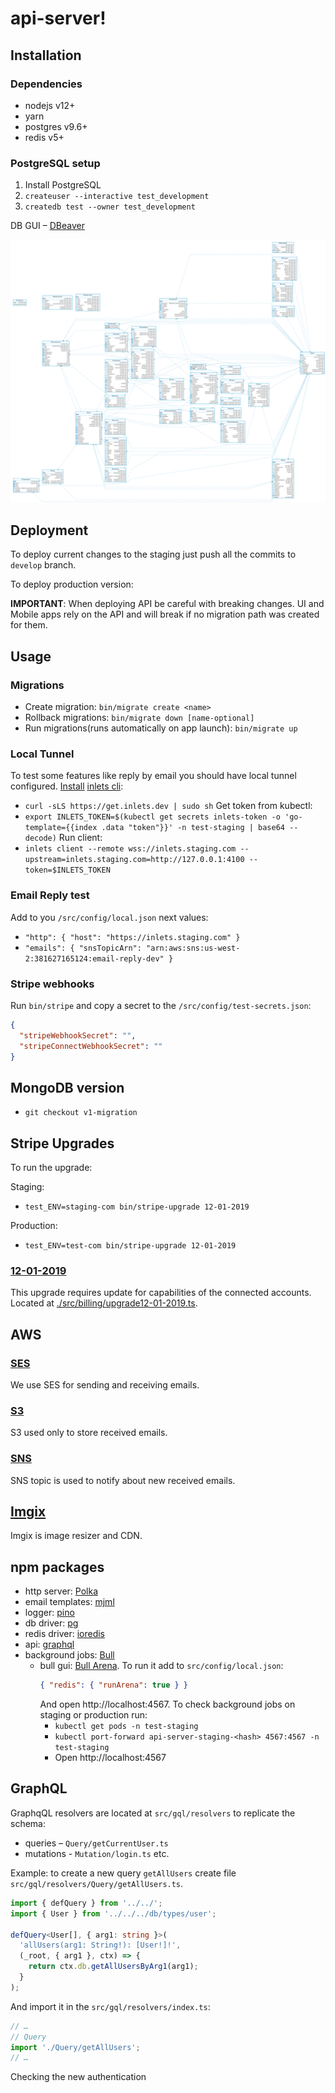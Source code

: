 # api-server!

## Installation

### Dependencies

- nodejs v12+
- yarn
- postgres v9.6+
- redis v5+

### PostgreSQL setup

1. Install PostgreSQL
2. `createuser --interactive test_development`
3. `createdb test --owner test_development`

DB GUI – [DBeaver](https://dbeaver.io/)

![db schema](./docs/db_schema.png)

## Deployment

To deploy current changes to the staging just push all the commits to `develop` branch.

To deploy production version:


**IMPORTANT**: When deploying API be careful with breaking changes. UI and Mobile apps rely on the API
and will break if no migration path was created for them.

## Usage

### Migrations

- Create migration: `bin/migrate create <name>`
- Rollback migrations: `bin/migrate down [name-optional]`
- Run migrations(runs automatically on app launch): `bin/migrate up`

### Local Tunnel

To test some features like reply by email you should have local tunnel configured.
[Install](https://blog.alexellis.io/https-inlets-local-endpoints/) [inlets cli](https://github.com/inlets/inlets):
- `curl -sLS https://get.inlets.dev | sudo sh`
Get token from kubectl:
- `export INLETS_TOKEN=$(kubectl get secrets inlets-token -o 'go-template={{index .data "token"}}' -n test-staging | base64 --decode)`
Run client:
- `inlets client --remote wss://inlets.staging.com --upstream=inlets.staging.com=http://127.0.0.1:4100 --token=$INLETS_TOKEN`

### Email Reply test
Add to you `/src/config/local.json` next values:
- `"http": { "host": "https://inlets.staging.com" }`
- `"emails": { "snsTopicArn": "arn:aws:sns:us-west-2:381627165124:email-reply-dev" }`

### Stripe webhooks

Run `bin/stripe` and copy a secret to the `/src/config/test-secrets.json`:

```json
{
  "stripeWebhookSecret": "",
  "stripeConnectWebhookSecret": ""
}
```

## MongoDB version

- `git checkout v1-migration`

## Stripe Upgrades

To run the upgrade:

Staging:
- `test_ENV=staging-com bin/stripe-upgrade 12-01-2019`

Production:
- `test_ENV=test-com bin/stripe-upgrade 12-01-2019`

### [12-01-2019](https://stripe.com/guides/important-update-for-connect)

This upgrade requires update for capabilities of the connected accounts.
Located at [./src/billing/upgrade12-01-2019.ts](./src/billing/upgrade12-01-2019.ts).

## AWS

### [SES](https://aws.amazon.com/ses/)

We use SES for sending and receiving emails.

### [S3](https://aws.amazon.com/s3/)

S3 used only to store received emails.

### [SNS](https://aws.amazon.com/sns/)

SNS topic is used to notify about new received emails.

## [Imgix](https://www.imgix.com/)

Imgix is image resizer and CDN.

## npm packages

- http server: [Polka](https://github.com/lukeed/polka)
- email templates: [mjml](https://mjml.io)
- logger: [pino](https://getpino.io/)
- db driver: [pg](https://node-postgres.com/)
- redis driver: [ioredis](https://github.com/luin/ioredis)
- api: [graphql](https://github.com/graphql/graphql-js)
- background jobs: [Bull](https://github.com/OptimalBits/bull)
  - bull gui: [Bull Arena](https://github.com/bee-queue/arena#readme).
    To run it add to `src/config/local.json`:
    ```json
    { "redis": { "runArena": true } }
    ```
    And open http://localhost:4567.
    To check background jobs on staging or production run:
    - `kubectl get pods -n test-staging`
    - `kubectl port-forward api-server-staging-<hash> 4567:4567 -n test-staging`
    - Open http://localhost:4567

## GraphQL

GraphqQL resolvers are located at `src/gql/resolvers` to replicate the schema:
- queries – `Query/getCurrentUser.ts`
- mutations - `Mutation/login.ts`
etc.

Example: to create a new query `getAllUsers` create file `src/gql/resolvers/Query/getAllUsers.ts`.
```ts
import { defQuery } from '../../';
import { User } from '../../../db/types/user';

defQuery<User[], { arg1: string }>(
  'allUsers(arg1: String!): [User!]!',
  (_root, { arg1 }, ctx) => {
    return ctx.db.getAllUsersByArg1(arg1);
  }
);
```

And import it in the `src/gql/resolvers/index.ts`:
```ts
// …
// Query
import './Query/getAllUsers';
// …
```

Checking the new authentication
